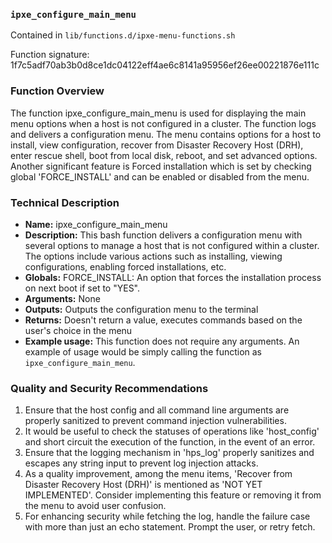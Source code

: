 ### `ipxe_configure_main_menu `

Contained in `lib/functions.d/ipxe-menu-functions.sh`

Function signature: 1f7c5adf70ab3b0d8ce1dc04122eff4ae6c8141a95956ef26ee00221876e111c

### Function Overview
The function ipxe_configure_main_menu is used for displaying the main menu options when a host is not configured in a cluster. The function logs and delivers a configuration menu. The menu contains options for a host to install, view configuration, recover from Disaster Recovery Host (DRH), enter rescue shell, boot from local disk, reboot, and set advanced options. Another significant feature is Forced installation which is set by checking global 'FORCE_INSTALL' and can be enabled or disabled from the menu.

### Technical Description

- **Name:** ipxe_configure_main_menu
- **Description:** This bash function delivers a configuration menu with several options to manage a host that is not configured within a cluster. The options include various actions such as installing, viewing configurations, enabling forced installations, etc.
- **Globals:** FORCE_INSTALL: An option that forces the installation process on next boot if set to "YES".
- **Arguments:** None
- **Outputs:** Outputs the configuration menu to the terminal
- **Returns:** Doesn't return a value, executes commands based on the user's choice in the menu
- **Example usage:** This function does not require any arguments. An example of usage would be simply calling the function as `ipxe_configure_main_menu`.

### Quality and Security Recommendations

1. Ensure that the host config and all command line arguments are properly sanitized to prevent command injection vulnerabilities.
2. It would be useful to check the statuses of operations like 'host_config' and short circuit the execution of the function, in the event of an error.
3. Ensure that the logging mechanism in 'hps_log' properly sanitizes and escapes any string input to prevent log injection attacks.
4. As a quality improvement, among the menu items, 'Recover from Disaster Recovery Host (DRH)' is mentioned as 'NOT YET IMPLEMENTED'. Consider implementing this feature or removing it from the menu to avoid user confusion. 
5. For enhancing security while fetching the log, handle the failure case with more than just an echo statement. Prompt the user, or retry fetch.

